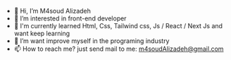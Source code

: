- 👋 Hi, I’m M4soud Alizadeh
- 👀 I’m interested in front-end developer
- 🌱 I'm currently learned Html, Css, Tailwind css, Js / React / Next Js and want keep learning
- 💞️ I’m want improve myself in the programing industry 
- 📫 How to reach me? just send mail to me: m4soudAlizadeh@gmail.com

<!---
M4soudAlizadeh/M4soudAlizadeh is a ✨ special ✨ repository because its `README.md` (this file) appears on your GitHub profile.
You can click the Preview link to take a look at your changes.
--->
